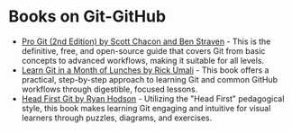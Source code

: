 # Books on Git-GitHub

*   [Pro Git (2nd Edition) by Scott Chacon and Ben Straven](https://git-scm.com/book/en/v2) - This is the definitive, free, and open-source guide that covers Git from basic concepts to advanced workflows, making it suitable for all levels.
*   [Learn Git in a Month of Lunches by Rick Umali](https://www.manning.com/books/learn-git-in-a-month-of-lunches) - This book offers a practical, step-by-step approach to learning Git and common GitHub workflows through digestible, focused lessons.
*   [Head First Git by Ryan Hodson](https://www.oreilly.com/library/view/head-first-git/9781449363592/) - Utilizing the "Head First" pedagogical style, this book makes learning Git engaging and intuitive for visual learners through puzzles, diagrams, and exercises.